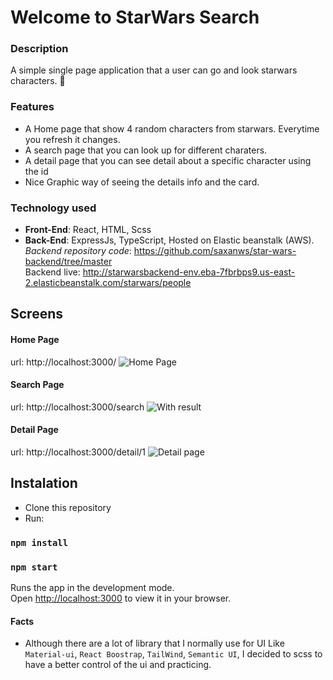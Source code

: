 # Welcome to StarWars Search
### Description
A simple single page application that a user can go and look starwars characters. 🚀


### Features
- A Home page that show 4 random characters from starwars. Everytime you refresh it changes.
- A search page that you can look up for different charaters.
- A detail page that you can see detail about a specific character using the id
- Nice Graphic way of seeing the details info and the card.

### Technology used
- **Front-End**: React, HTML, Scss
- **Back-End**: ExpressJs, TypeScript, Hosted on Elastic beanstalk (AWS). <br />
*Backend repository code*: https://github.com/saxanws/star-wars-backend/tree/master
<br /> Backend live: http://starwarsbackend-env.eba-7fbrbps9.us-east-2.elasticbeanstalk.com/starwars/people

## Screens
#### Home Page
url: http://localhost:3000/
![Home Page](https://images2.imgbox.com/49/cc/Az25WITU_o.png "Home Page")

#### Search Page
url: http://localhost:3000/search
![With result](https://images2.imgbox.com/a8/e7/Xcrovb7u_o.png "With result")

#### Detail Page
url: http://localhost:3000/detail/1
![Detail page](https://images2.imgbox.com/f6/9c/kxcGF672_o.png "Detail page")

## Instalation
- Clone this repository
- Run:
### `npm install`
### `npm start`

Runs the app in the development mode.\
Open [http://localhost:3000](http://localhost:3000) to view it in your browser.

#### Facts
- Although there are a lot of library that I normally use for UI Like `Material-ui`, `React Boostrap`, `TailWind`, `Semantic UI`, I decided to scss to have a better control of the ui and practicing.

